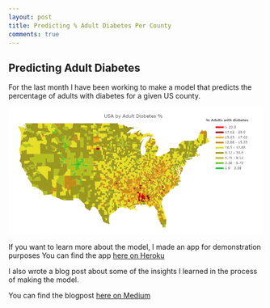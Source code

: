 ```yaml
---
layout: post
title: Predicting % Adult Diabetes Per County
comments: true
---
```


## Predicting Adult Diabetes

For the last month I have been working to make a model that predicts the percentage of adults with diabetes for a given US county. 

![Choropleth](https://raw.githubusercontent.com/Phatdeluxe/Phatdeluxe.github.io/master/img/Choropleth_diabetes.png)

If you want to learn more about the model, I made an app for demonstration purposes
You can find the app [here on Heroku](http://adult-diabetes-predictor.herokuapp.com/)

I also wrote a blog post about some of the insights I learned in the process of making the model.

You can find the blogpost [here on Medium](https://medium.com/@ethan.skamarock/can-changes-be-made-to-reduce-diabetes-26e9237a7673?source=friends_link&sk=e1b5a6c2a42e4362dbc5a3d9d69e6ade)
